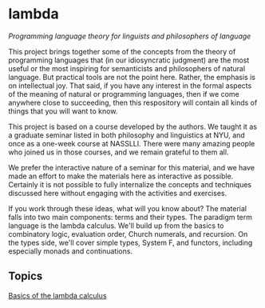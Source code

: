# lambda
*Programming language theory for linguists and philosophers of language*

This project brings together some of the concepts from the theory of programming languages that (in our idiosyncratic judgment) are the most useful or the most inspiring for semanticists and philosophers of natural language.  But practical tools are not the point here.  Rather, the emphasis is on intellectual joy.  That said, if you have any interest in the formal aspects of the meaning of natural or programming languages, then if we come anywhere close to succeeding, then this respository will contain all kinds of things that you will want to know.

This project is based on a course developed by the authors.  We taught it as a graduate seminar listed in both philosophy and linguistics at NYU, and once as a one-week course at NASSLLI. There were many amazing people who joined us in those courses, and we remain grateful to them all.

We prefer the interactive nature of a seminar for this material, and we have made an effort to make the materials here as interactive as possible.  Certainly it is not possible to fully internalize the concepts and techniques discussed here without engaging with the activities and exercises.  

If you work through these ideas, what will you know about?  The material falls into two main components: terms and their types.  The paradigm term language is the lambda calculus.  We'll build up from the basics to combinatory logic, evaluation order, Church numerals, and recursion.  On the types side, we'll cover simple types, System F, and functors, including especially monads and continuations.   

## Topics

[Basics of the lambda calculus](Content/lambda.md)

